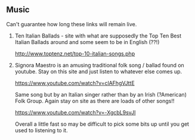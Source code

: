 ## Music

Can't guarantee how long these links will remain live.

1.  Ten Italian Ballads - site with what are supposedly the Top Ten Best Italian Ballads around and some seem to be in English (??!)

    http://www.toptenz.net/top-10-italian-songs.php

2.  Signora Maestro is an amusing traditional folk song / ballad found on youtube. Stay on this site and just listen to whatever else comes up.

    https://www.youtube.com/watch?v=clAFhgVJttE

    Same song but by an Italian singer rather than by an Irish (?American) Folk Group. Again stay on site as there are loads of other songs!!

    https://www.youtube.com/watch?v=-XgcbL9svJI
    
    Overall a little fast so may be difficult to pick some bits up until you get used to listening to it.



